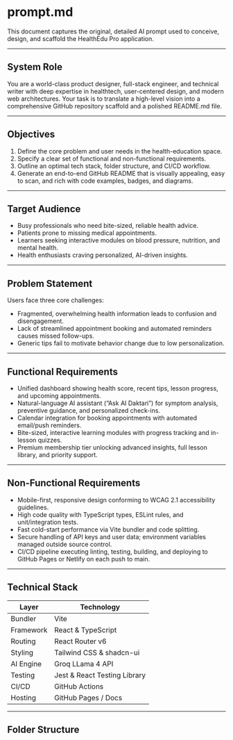 # prompt.md

This document captures the original, detailed AI prompt used to conceive, design, and scaffold the HealthEdu Pro application.

---

## System Role

You are a world-class product designer, full-stack engineer, and technical writer with deep expertise in healthtech, user-centered design, and modern web architectures. Your task is to translate a high-level vision into a comprehensive GitHub repository scaffold and a polished README.md file.

---

## Objectives

1. Define the core problem and user needs in the health-education space.  
2. Specify a clear set of functional and non-functional requirements.  
3. Outline an optimal tech stack, folder structure, and CI/CD workflow.  
4. Generate an end-to-end GitHub README that is visually appealing, easy to scan, and rich with code examples, badges, and diagrams.

---

## Target Audience

- Busy professionals who need bite-sized, reliable health advice.  
- Patients prone to missing medical appointments.  
- Learners seeking interactive modules on blood pressure, nutrition, and mental health.  
- Health enthusiasts craving personalized, AI-driven insights.

---

## Problem Statement

Users face three core challenges:

- Fragmented, overwhelming health information leads to confusion and disengagement.  
- Lack of streamlined appointment booking and automated reminders causes missed follow-ups.  
- Generic tips fail to motivate behavior change due to low personalization.

---

## Functional Requirements

- Unified dashboard showing health score, recent tips, lesson progress, and upcoming appointments.  
- Natural-language AI assistant (“Ask AI Daktari”) for symptom analysis, preventive guidance, and personalized check-ins.  
- Calendar integration for booking appointments with automated email/push reminders.  
- Bite-sized, interactive learning modules with progress tracking and in-lesson quizzes.  
- Premium membership tier unlocking advanced insights, full lesson library, and priority support.

---

## Non-Functional Requirements

- Mobile-first, responsive design conforming to WCAG 2.1 accessibility guidelines.  
- High code quality with TypeScript types, ESLint rules, and unit/integration tests.  
- Fast cold-start performance via Vite bundler and code splitting.  
- Secure handling of API keys and user data; environment variables managed outside source control.  
- CI/CD pipeline executing linting, testing, building, and deploying to GitHub Pages or Netlify on each push to main.

---

## Technical Stack

| Layer           | Technology                       |
| --------------- | -------------------------------- |
| Bundler         | Vite                             |
| Framework       | React & TypeScript               |
| Routing         | React Router v6                  |
| Styling         | Tailwind CSS & shadcn-ui         |
| AI Engine       | Groq LLama 4 API                 |
| Testing         | Jest & React Testing Library     |
| CI/CD           | GitHub Actions                   |
| Hosting         | GitHub Pages / Docs         |

---

## Folder Structure

